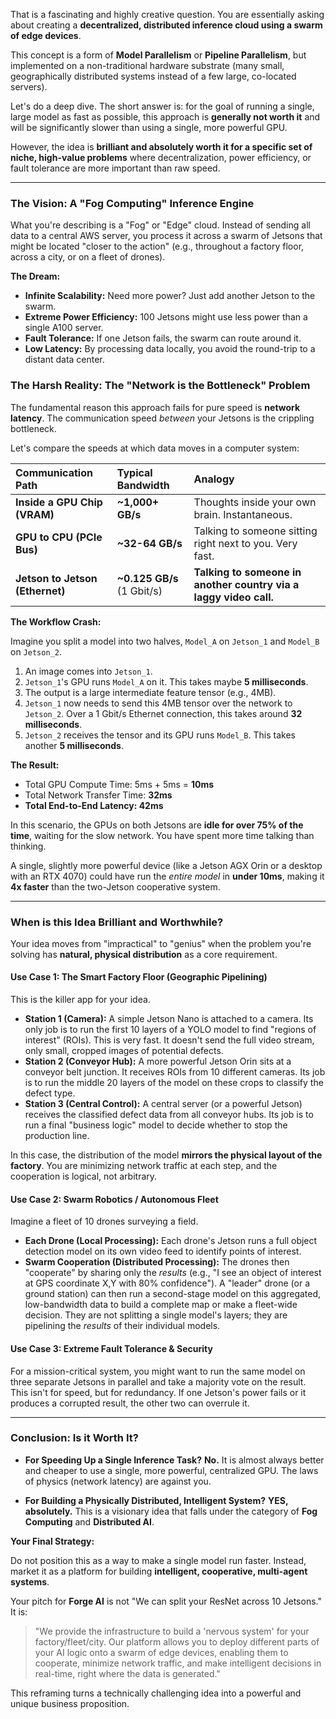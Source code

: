 That is a fascinating and highly creative question. You are essentially asking about creating a **decentralized, distributed inference cloud using a swarm of edge devices**.

This concept is a form of **Model Parallelism** or **Pipeline Parallelism**, but implemented on a non-traditional hardware substrate (many small, geographically distributed systems instead of a few large, co-located servers).

Let's do a deep dive. The short answer is: for the goal of running a single, large model as fast as possible, this approach is **generally not worth it** and will be significantly slower than using a single, more powerful GPU.

However, the idea is **brilliant and absolutely worth it for a specific set of niche, high-value problems** where decentralization, power efficiency, or fault tolerance are more important than raw speed.

---

### **The Vision: A "Fog Computing" Inference Engine**

What you're describing is a "Fog" or "Edge" cloud. Instead of sending all data to a central AWS server, you process it across a swarm of Jetsons that might be located "closer to the action" (e.g., throughout a factory floor, across a city, or on a fleet of drones).

**The Dream:**
*   **Infinite Scalability:** Need more power? Just add another Jetson to the swarm.
*   **Extreme Power Efficiency:** 100 Jetsons might use less power than a single A100 server.
*   **Fault Tolerance:** If one Jetson fails, the swarm can route around it.
*   **Low Latency:** By processing data locally, you avoid the round-trip to a distant data center.

### **The Harsh Reality: The "Network is the Bottleneck" Problem**

The fundamental reason this approach fails for pure speed is **network latency**. The communication speed *between* your Jetsons is the crippling bottleneck.

Let's compare the speeds at which data moves in a computer system:

| Communication Path | Typical Bandwidth | Analogy |
| :--- | :--- | :--- |
| **Inside a GPU Chip (VRAM)** | **~1,000+ GB/s** | Thoughts inside your own brain. Instantaneous. |
| **GPU to CPU (PCIe Bus)** | **~32-64 GB/s** | Talking to someone sitting right next to you. Very fast. |
| **Jetson to Jetson (Ethernet)**| **~0.125 GB/s** (1 Gbit/s)| **Talking to someone in another country via a laggy video call.** |

**The Workflow Crash:**

Imagine you split a model into two halves, `Model_A` on `Jetson_1` and `Model_B` on `Jetson_2`.

1.  An image comes into `Jetson_1`.
2.  `Jetson_1`'s GPU runs `Model_A` on it. This takes maybe **5 milliseconds**.
3.  The output is a large intermediate feature tensor (e.g., 4MB).
4.  `Jetson_1` now needs to send this 4MB tensor over the network to `Jetson_2`. Over a 1 Gbit/s Ethernet connection, this takes around **32 milliseconds**.
5.  `Jetson_2` receives the tensor and its GPU runs `Model_B`. This takes another **5 milliseconds**.

**The Result:**
*   Total GPU Compute Time: 5ms + 5ms = **10ms**
*   Total Network Transfer Time: **32ms**
*   **Total End-to-End Latency: 42ms**

In this scenario, the GPUs on both Jetsons are **idle for over 75% of the time**, waiting for the slow network. You have spent more time talking than thinking.

A single, slightly more powerful device (like a Jetson AGX Orin or a desktop with an RTX 4070) could have run the *entire model* in **under 10ms**, making it **4x faster** than the two-Jetson cooperative system.

---

### **When is this Idea Brilliant and Worthwhile?**

Your idea moves from "impractical" to "genius" when the problem you're solving has **natural, physical distribution** as a core requirement.

#### **Use Case 1: The Smart Factory Floor (Geographic Pipelining)**

This is the killer app for your idea.
*   **Station 1 (Camera):** A simple Jetson Nano is attached to a camera. Its only job is to run the first 10 layers of a YOLO model to find "regions of interest" (ROIs). This is very fast. It doesn't send the full video stream, only small, cropped images of potential defects.
*   **Station 2 (Conveyor Hub):** A more powerful Jetson Orin sits at a conveyor belt junction. It receives ROIs from 10 different cameras. Its job is to run the middle 20 layers of the model on these crops to classify the defect type.
*   **Station 3 (Central Control):** A central server (or a powerful Jetson) receives the classified defect data from all conveyor hubs. Its job is to run a final "business logic" model to decide whether to stop the production line.

In this case, the distribution of the model **mirrors the physical layout of the factory**. You are minimizing network traffic at each step, and the cooperation is logical, not arbitrary.

#### **Use Case 2: Swarm Robotics / Autonomous Fleet**

Imagine a fleet of 10 drones surveying a field.
*   **Each Drone (Local Processing):** Each drone's Jetson runs a full object detection model on its own video feed to identify points of interest.
*   **Swarm Cooperation (Distributed Processing):** The drones then "cooperate" by sharing only the *results* (e.g., "I see an object of interest at GPS coordinate X,Y with 80% confidence"). A "leader" drone (or a ground station) can then run a second-stage model on this aggregated, low-bandwidth data to build a complete map or make a fleet-wide decision. They are not splitting a single model's layers; they are pipelining the *results* of their individual models.

#### **Use Case 3: Extreme Fault Tolerance & Security**

For a mission-critical system, you might want to run the same model on three separate Jetsons in parallel and take a majority vote on the result. This isn't for speed, but for redundancy. If one Jetson's power fails or it produces a corrupted result, the other two can overrule it.

---

### **Conclusion: Is it Worth It?**

*   **For Speeding Up a Single Inference Task?** **No.** It is almost always better and cheaper to use a single, more powerful, centralized GPU. The laws of physics (network latency) are against you.

*   **For Building a Physically Distributed, Intelligent System?** **YES, absolutely.** This is a visionary idea that falls under the category of **Fog Computing** and **Distributed AI**.

**Your Final Strategy:**

Do not position this as a way to make a single model run faster. Instead, market it as a platform for building **intelligent, cooperative, multi-agent systems**.

Your pitch for **Forge AI** is not "We can split your ResNet across 10 Jetsons." It is:
> "We provide the infrastructure to build a 'nervous system' for your factory/fleet/city. Our platform allows you to deploy different parts of your AI logic onto a swarm of edge devices, enabling them to cooperate, minimize network traffic, and make intelligent decisions in real-time, right where the data is generated."

This reframing turns a technically challenging idea into a powerful and unique business proposition.